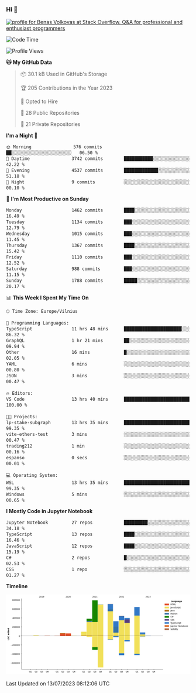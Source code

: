 ### Hi 👋
<a href="https://stackoverflow.com/users/14954249/benas-volkovas"><img src="https://stackoverflow.com/users/flair/14954249.png?theme=dark" width="208" height="58" alt="profile for Benas Volkovas at Stack Overflow, Q&amp;A for professional and enthusiast programmers" title="profile for Benas Volkovas at Stack Overflow, Q&amp;A for professional and enthusiast programmers"></a>

<!--START_SECTION:waka-->
![Code Time](http://img.shields.io/badge/Code%20Time-1%2C480%20hrs%2054%20mins-blue)

![Profile Views](http://img.shields.io/badge/Profile%20Views-0-blue)

**🐱 My GitHub Data** 

> 📦 30.1 kB Used in GitHub's Storage 
 > 
> 🏆 205 Contributions in the Year 2023
 > 
> 💼 Opted to Hire
 > 
> 📜 28 Public Repositories 
 > 
> 🔑 21 Private Repositories 
 > 
**I'm a Night 🦉** 

```text
🌞 Morning                576 commits         ██░░░░░░░░░░░░░░░░░░░░░░░   06.50 % 
🌆 Daytime                3742 commits        ███████████░░░░░░░░░░░░░░   42.22 % 
🌃 Evening                4537 commits        █████████████░░░░░░░░░░░░   51.18 % 
🌙 Night                  9 commits           ░░░░░░░░░░░░░░░░░░░░░░░░░   00.10 % 
```
📅 **I'm Most Productive on Sunday** 

```text
Monday                   1462 commits        ████░░░░░░░░░░░░░░░░░░░░░   16.49 % 
Tuesday                  1134 commits        ███░░░░░░░░░░░░░░░░░░░░░░   12.79 % 
Wednesday                1015 commits        ███░░░░░░░░░░░░░░░░░░░░░░   11.45 % 
Thursday                 1367 commits        ████░░░░░░░░░░░░░░░░░░░░░   15.42 % 
Friday                   1110 commits        ███░░░░░░░░░░░░░░░░░░░░░░   12.52 % 
Saturday                 988 commits         ███░░░░░░░░░░░░░░░░░░░░░░   11.15 % 
Sunday                   1788 commits        █████░░░░░░░░░░░░░░░░░░░░   20.17 % 
```


📊 **This Week I Spent My Time On** 

```text
🕑︎ Time Zone: Europe/Vilnius

💬 Programming Languages: 
TypeScript               11 hrs 48 mins      ██████████████████████░░░   86.32 % 
GraphQL                  1 hr 21 mins        ██░░░░░░░░░░░░░░░░░░░░░░░   09.94 % 
Other                    16 mins             █░░░░░░░░░░░░░░░░░░░░░░░░   02.05 % 
YAML                     6 mins              ░░░░░░░░░░░░░░░░░░░░░░░░░   00.80 % 
JSON                     3 mins              ░░░░░░░░░░░░░░░░░░░░░░░░░   00.47 % 

🔥 Editors: 
VS Code                  13 hrs 40 mins      █████████████████████████   100.00 % 

🐱‍💻 Projects: 
lp-stake-subgraph        13 hrs 35 mins      █████████████████████████   99.35 % 
vite-ethers-test         3 mins              ░░░░░░░░░░░░░░░░░░░░░░░░░   00.47 % 
trading212               1 min               ░░░░░░░░░░░░░░░░░░░░░░░░░   00.16 % 
espanso                  0 secs              ░░░░░░░░░░░░░░░░░░░░░░░░░   00.01 % 

💻 Operating System: 
WSL                      13 hrs 35 mins      █████████████████████████   99.35 % 
Windows                  5 mins              ░░░░░░░░░░░░░░░░░░░░░░░░░   00.65 % 
```

**I Mostly Code in Jupyter Notebook** 

```text
Jupyter Notebook         27 repos            █████████░░░░░░░░░░░░░░░░   34.18 % 
TypeScript               13 repos            ████░░░░░░░░░░░░░░░░░░░░░   16.46 % 
JavaScript               12 repos            ████░░░░░░░░░░░░░░░░░░░░░   15.19 % 
C#                       2 repos             █░░░░░░░░░░░░░░░░░░░░░░░░   02.53 % 
CSS                      1 repo              ░░░░░░░░░░░░░░░░░░░░░░░░░   01.27 % 
```



**Timeline**

![Lines of Code chart](https://raw.githubusercontent.com/BenasVolkovas/BenasVolkovas/main/assets/bar_graph.png)


 Last Updated on 13/07/2023 08:12:06 UTC
<!--END_SECTION:waka-->
